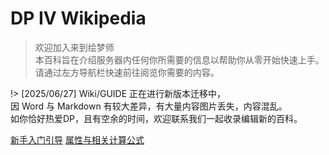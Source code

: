 # DP IV Wikipedia

> 欢迎加入来到绘梦师<br>
本百科旨在介绍服务器内任何你所需要的信息以帮助你从零开始快速上手。<br>
请通过左方导航栏快速前往阅览你需要的内容。


!> [2025/06/27] Wiki/GUIDE 正在进行新版本迁移中，<br>
因 Word 与 Markdown 有较大差异，有大量内容图片丢失，内容混乱。<br>
如你恰好热爱DP，且有空余的时间，欢迎联系我们一起收录编辑新的百科。

[新手入门引导](pages/g1)
[属性与相关计算公式](pages/attr)